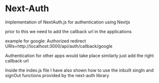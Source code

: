 # Next-Auth
Implementation of NextAuth.js  for authentication using Nextjs

prior to this we need to add the callback url in the applications

example for google:
Authorized redirect URIs=http://localhost:3000/api/auth/callback/google

Authentication for other apps would take place similarly just add the right callback url 

Inside the index.js file I have also shown how to use the inbuilt singIn and signOut functions provided by the next-auth library
